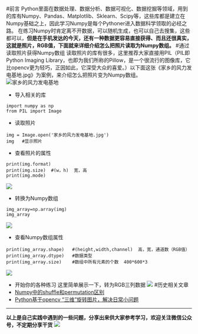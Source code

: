 #前言
Python里面在数据处理、数据分析、数据可视化、数据挖掘等领域，用到的库有Numpy、Pandas、Matplotlib、Sklearn、Scipy等，这些库都是建立在Numpy基础之上，因此学习Numpy是每个Pythoner进入数据科学领取的必经之路。
在练习Numpy时肯定离不开数据，可以随机生成，也可以自己去搜集，这些都可以，**但是在手机发达的今天，还有一种数据更容易直接获得、而且还很真实，这就是照片，RGB值，下面就来详细介绍怎么把照片读取为Numpy数组。**
#通过读取照片获得Numpy数组
读取照片的库有很多，这里推荐大家直接用PIL（PIL即Python Imaging Library，也即为我们所称的Pillow，是一个很流行的图像库，它比opencv更为轻巧，正因如此，它深受大众的喜爱。）以下面这张《家乡的风力发电基地.jpg》为案例，来介绍怎么把照片变为Numpy数组。
![家乡的风力发电基地](https://upload-images.jianshu.io/upload_images/6641583-85001824fd43f9c1.jpg?imageMogr2/auto-orient/strip%7CimageView2/2/w/1240)

- 导入相关的库
```
import numpy as np
from PIL import Image
```
- 读取照片
```
img = Image.open('家乡的风力发电基地.jpg')
img   #显示照片
```
- 查看照片的属性
```
print(img.format)
print(img.size)  #(w，h)  宽，高
print(img.mode)
```
![](https://upload-images.jianshu.io/upload_images/6641583-7b2e472d926a2ecd.png?imageMogr2/auto-orient/strip%7CimageView2/2/w/1040)
- 转换为Numpy数组
```
img_array=np.array(img)
img_array
```
![](https://upload-images.jianshu.io/upload_images/6641583-5d2d8795574665e8.png?imageMogr2/auto-orient/strip%7CimageView2/2/w/1040)
- 查看Numpy数组属性
```
print(img_array.shape)   #(height,width,channel)  高，宽，通道数（RGB值）
print(img_array.dtype)   #数据类型
print(img_array.size)    #数组中所有元素的个数  400*600*3
```
![](https://upload-images.jianshu.io/upload_images/6641583-cf4db8793122198e.png?imageMogr2/auto-orient/strip%7CimageView2/2/w/1040)

- 开始你的各种练习
这里简单展示一下，转为RGB三列数据
![](https://upload-images.jianshu.io/upload_images/6641583-caa2c071fef28c2a.png?imageMogr2/auto-orient/strip%7CimageView2/2/w/1040)
#历史相关文章
- [Numpy中的shuffle和permutation区别](https://www.jianshu.com/p/cf7d040a05f8)
- [Python基于opencv “三维”旋转图片，解决日常小问题](https://www.jianshu.com/p/88a8154c8bc2)

**************************************************************************
**以上是自己实践中遇到的一些问题，分享出来供大家参考学习，欢迎关注微信公众号，不定期分享干货**
![](https://upload-images.jianshu.io/upload_images/6641583-bce6d13cc37824d7.jpg?imageMogr2/auto-orient/strip%7CimageView2/2/w/240)


